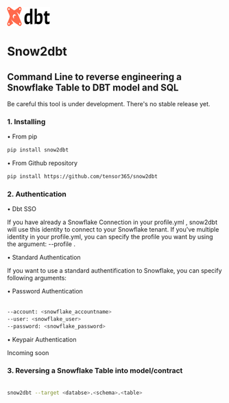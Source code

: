 <img src="img/dbt.png" alt="dbtIcon" width="100" height="45" margin="auto" display="block"><br>

# Snow2dbt


## Command Line to reverse engineering a Snowflake Table to DBT model and SQL

Be careful this tool is under development. There's no stable release yet.

### 1. Installing 

• From pip

```bash
pip install snow2dbt

```

• From Github repository

```bash
pip install https://github.com/tensor365/snow2dbt

```
### 2. Authentication


• Dbt SSO

If you have already a Snowflake Connection in your profile.yml , snow2dbt will use this identity to connect to your Snowflake tenant. If you've multiple identity in your profile.yml, you can specify the profile you want by using the argument: --profile . 

• Standard Authentication

If you want to use a standard authentification to Snowflake, you can specify following arguments: 

• Password Authentication

```bash 

--account: <snowflake_accountname>
--user: <snowflake_user>
--password: <snowflake_password> 

```

• Keypair Authentication

Incoming soon


### 3. Reversing a Snowflake Table into model/contract


```bash

snow2dbt --target <databse>.<schema>.<table>

```